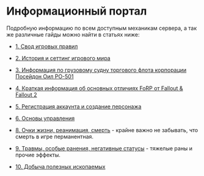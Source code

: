 # Информационный портал

Подробную информацию по всем доступным механикам сервера, а так же различные гайды можно найти в статьях ниже:

- [1. Свод игровых правил](/info/rules/)
- [2. История и сеттинг игрового мира](/info/lore/)
- [3. Информация по грузовому судну торгового флота корпорации Посейдон Оил PO-501](/info/poseidon/)
- [4. Краткая информация об основных отличиях FoRP от Fallout & Fallout 2](/info/intro1)
- [5. Регистрация аккаунта и создание персонажа](/info/start/)
- [6. Основы управления](/info/start/basics)

- [8. Очки жизни, реанимация, cмерть](/info/hp) - крайне важно не забывать, что смерть в игре перманентная.
- [9. Травмы, особые ранения, негативные статусы](/info/status) - тяжелые раны и прочие эффекты.


- [10. Добыча полезных ископаемых](/info/mining)

